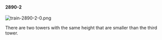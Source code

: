 #### 2890-2
![train-2890-2-0.png](https://github.com/lil-lab/nlvr/raw/master/nlvr/train/images/35/train-2890-2-0.png "train-2890-2-0.png")

There are two towers with the same height that are smaller than the third tower.
